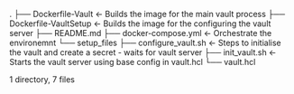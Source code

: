 .
├── Dockerfile-Vault             <- Builds the image for the main vault process
├── Dockerfile-VaultSetup        <- Builds the image for the configuring the vault server
├── README.md
├── docker-compose.yml           <- Orchestrate the environemnt
└── setup_files
    ├── configure_vault.sh       <- Steps to initialise the vault and create a secret - waits for vault server
    ├── init_vault.sh            <- Starts the vault server using base config in vault.hcl
    └── vault.hcl

1 directory, 7 files
